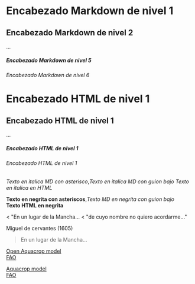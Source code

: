 # Encabezado Markdown de nivel 1
## Encabezado Markdown de nivel 2
...
##### Encabezado Markdown de nivel 5
###### Encabezado Markdown de nivel 6

<h1> Encabezado HTML de nivel 1 </h1>
<h2> Encabezado HTML de nivel 1 </h2>
...
<h5> Encabezado HTML de nivel 1 </h5>
<h6> Encabezado HTML de nivel 1 </h6>

*Texto en italica MD con asterisco*,_Texto en italica MD con guion bajo_
<em> Texto en italica en HTML </em>

**Texto en negrita con asteriscos**,_Texto MD en negrita con guion bajo_
\
<strong>Texto HTML en negrita </strong>


< "En un lugar de la Mancha...
< "de cuyo nombre no quiero acordarme..."

Miguel de cervantes (1605)

<blockquote>En un lugar de la Mancha...</blockquote>

[Open Aquacrop model](http://www.fao.org/aquacrop/es/)
\
[FAO](http://www.fao.org/aquacrop/workshops/es/)

<a href="http://www.fao.org/aquacrop/es/">Aquacrop model</a>
\
<a href="http://www.fao.org/aquacrop/workshops/es/">FAO</a>
